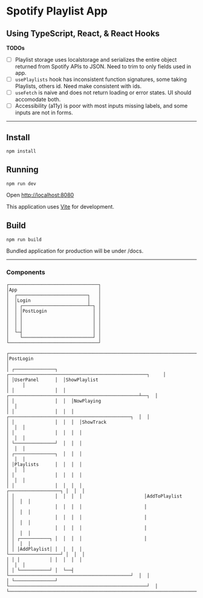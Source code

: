 # Spotify Playlist App
## Using TypeScript, React, & React Hooks

**TODOs**

- [ ] Playlist storage uses localstorage and serializes the entire object returned from Spotify APIs to JSON.  Need to trim to only fields used in app.
- [ ] `usePlaylists` hook has inconsistent function signatures, some taking Playlists, others id.  Need make consistent with ids.
- [ ] `useFetch` is naive and does not return loading or error states.  UI should accomodate both.
- [ ] Accessibility (a11y) is poor with most inputs missing labels, and some inputs are not in forms.

---

## Install

`npm install`

## Running

`npm run dev`

Open [http://localhost:8080](http://localhost:8080)

This application uses [Vite](https://vitejs.dev) for development.

## Build

`npm run build`

Bundled application for production will be under /docs.

----

### Components

```
┌─────────────────────────────────┐
│App                              │
│  ┌──────────────────────────┐   │
│  │Login                     │   │
│  │ ┌────────────────────────┴─┐ │
│  │ │PostLogin                 │ │
│  │ │                          │ │
│  │ │                          │ │
│  │ │                          │ │
│  └─┤                          │ │
│    └──────────────────────────┘ │
└─────────────────────────────────┘

┌──────────────────────────────────────────────────────────────────────────────┐
│PostLogin                                                                     │
│ ┌───────────────┐  ┌───────────────────────────────────────────────────┐     │
│ │UserPanel      │  │ShowPlaylist                                       │     │
│ │               │  │  ┌────────────────────────────────────────────────┴──┐  │
│ │               │  │  │NowPlaying                                         │  │
│ │               │  │  │  ┌─────────────────────────────────────────────┐  │  │
│ │               │  │  │  │ShowTrack                                    │  │  │
│ │               │  │  │  │                                             │  │  │
│ └───────────────┘  │  │  │                                             │  │  │
│ ┌───────────────┐  │  │  │                                             │  │  │
│ │Playlists      │  │  │  │                                             │  │  │
│ │               │  │  │  │                                             │  │  │
│ │               │  │  │  │                       ┌───────────────────┐ │  │  │
│ │               │  │  │  │                       │AddToPlaylist      │ │  │  │
│ │               │  │  │  │                       │                   │ │  │  │
│ │               │  │  │  │                       │                   │ │  │  │
│ │               │  │  │  │                       │                   │ │  │  │
│ │ ┌───────────┐ │  │  │  │                       │                   │ │  │  │
│ │ │AddPlaylist│ │  │  │  │                       └───────────────────┘ │  │  │
│ │ │           │ │  │  │  │                                             │  │  │
│ │ └───────────┘ │  └──┤  └─────────────────────────────────────────────┘  │  │
│ └───────────────┘     └───────────────────────────────────────────────────┘  │
└──────────────────────────────────────────────────────────────────────────────┘

```
